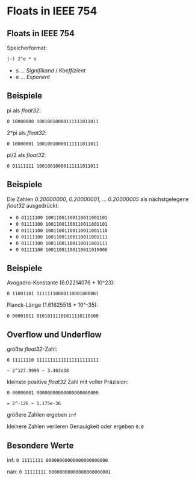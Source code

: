 # Floats in IEEE 754

## Floats in IEEE 754

Speicherformat:

```txt
(-) 2^e * s
```

- s ... _Signifikand_ / _Koeffizient_
- e ... _Exponent_

## Beispiele

pi als _float32_:

`0 10000000 10010010000111111011011`

2\*pi als _float32_:

`0 10000001 10010010000111111011011`

pi/2 als _float32_:

`0 01111111 10010010000111111011011`

## Beispiele

Die Zahlen _0.20000000_, _0.20000001_, ... _0.20000005_ als nächstgelegene _float32_ ausgedrückt:

- `0 01111100 10011001100110011001101`
- `0 01111100 10011001100110011001101`
- `0 01111100 10011001100110011001110`
- `0 01111100 10011001100110011001111`
- `0 01111100 10011001100110011001111`
- `0 01111100 10011001100110011010000`

## Beispiele

Avogadro-Konstante (6.02214076 \* 10^23):

`0 11001101 11111110000110001000001`

Planck-Länge (1.61625518 \* 10^-35):

`0 00001011 01010111101011110110100`

## Overflow und Underflow

größte _float32_-Zahl:

`0 11111110 11111111111111111111111`

`~ 2^127.9999 ~ 3.403e38`

kleinste positive _float32_ Zahl mit voller Präzision:

`0 00000001 00000000000000000000000`

`= 2^-126 ~ 1.175e-36`

größere Zahlen ergeben `inf`

kleinere Zahlen verlieren Genauigkeit oder ergeben `0.0`

## Besondere Werte

inf: `0 11111111 00000000000000000000000`

nan: `0 11111111 00000000000000000000001`
